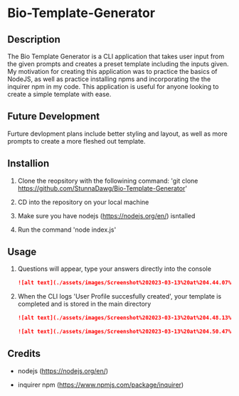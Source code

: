 # Bio-Template-Generator

## Description
The Bio Template Generator is a CLI application that takes user input from the given prompts and creates a preset template including the inputs given. My motivation for creating this application was to practice the basics of NodeJS, as well as practice installing npms and incorporating the the inquirer npm in my code. This application is useful for anyone looking to create a simple template with ease. 

## Future Development
Furture devlopment plans include better styling and layout, as well as more prompts to create a more fleshed out template.

## Installion 

1. Clone the reopsitory with the followining command: 'git clone https://github.com/StunnaDawg/Bio-Template-Generator'

2. CD into the repository on your local machine

3. Make sure you have nodejs (https://nodejs.org/en/) isntalled

4. Run the command 'node index.js'

## Usage

1. Questions will appear, type your answers directly into the console 
    ```md
    ![alt text](./assets/images/Screenshot%202023-03-13%20at%204.44.07%20PM.png)
    ```

2. When the CLI logs 'User Profile succesfully created', your template is completed and is stored in the main directory
    ```md
    ![alt text](./assets/images/Screenshot%202023-03-13%20at%204.48.13%20PM.png)
    ```
    ```md
    ![alt text](./assets/images/Screenshot%202023-03-13%20at%204.50.47%20PM.png)
    ```

## Credits

- nodejs (https://nodejs.org/en/)

- inquirer npm (https://www.npmjs.com/package/inquirer)